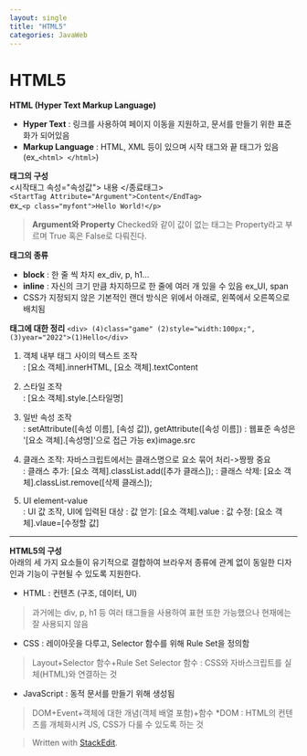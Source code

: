 ```yaml
---
layout: single
title: "HTML5"
categories: JavaWeb
---
```


# HTML5

**HTML (Hyper Text Markup Language)**
- **Hyper Text** : 링크를 사용하여 페이지 이동을 지원하고, 문서를 만들기 위한 표준화가 되어있음
- **Markup Language** : HTML, XML 등이 있으며 시작 태그와 끝 태그가 있음 (ex_``<html> </html>``)

**태그의 구성**
<br>
<시작태그 속성="속성값"> 내용 </종료태그>
<br>
``<StartTag Attribute="Argument">Content</EndTag>``
<br>
ex_``<p class="myfont">Hello World!</p>``
>**Argument와 Property**
>Checked와 같이 값이 없는 태그는 Property라고 부르며 True 혹은 False로 다뤄진다.

**태그의 종류**
- **block** : 한 줄 씩 차지  ex_div, p, h1...
- **inline** : 자신의 크기 만큼 차지하므로 한 줄에 여러 개 있을 수 있음 ex_UI, span
- CSS가 지정되지 않은 기본적인 랜더 방식은 위에서 아래로, 왼쪽에서 오른쪽으로 배치됨

**태그에 대한 정리**
```<div> (4)class="game" (2)style="width:100px;", (3)year="2022">(1)Hello</div>```

1. 객체 내부 태그 사이의 텍스트 조작 <br>
: [요소 객체].innerHTML, [요소 객체].textContent

3. 스타일 조작 <br>
: [요소 객체].style.[스타일명]

4. 일반 속성 조작 <br>
: setAttribute([속성 이름], [속성 값]), getAttribute([속성 이름])
: 웹표준 속성은 '[요소 객체].[속성명]'으로 접근 가능 ex)image.src

5. 클래스 조작: 자바스크립트에서는 클래스명으로 요소 묶어 처리->짱짱 중요 <br>
: 클래스 추가: [요소 객체].classList.add([추가 클래스]);
: 클래스 삭제: [요소 객체].classList.remove([삭제 클래스]);

6. UI element-value <br>
: UI 값 조작, UI에 입력된 대상
: 값 얻기: [요소 객체].value
: 값 수정: [요소 객체].vlaue=[수정할 값]
<hr>

**HTML5의 구성**
<br>
아래의 세 가지 요소들이 유기적으로 결합하여 브라우저 종류에 관계 없이 동일한 디자인과 기능이 구현될 수 있도록 지원한다.
- HTML : 컨텐츠 (구조, 데이터, UI)
>과거에는 div, p, h1 등 여러 태그들을 사용하여 표현 또한 가능했으나 현재에는 잘 사용되지 않음
- CSS : 레이아웃을 다루고, Selector 함수를 위해 Rule Set을 정의함
>Layout+Selector 함수+Rule Set
>Selector 함수 : CSS와 자바스크립트를 실체(HTML)와 연결하는 것
- JavaScript : 동적 문서를 만들기 위해 생성됨
>DOM+Event+객체에 대한 개념(객체 배열 포함)+함수
>*DOM : HTML의 컨텐츠를 개체화시켜 JS, CSS가 다룰 수 있도록 하는 것

> Written with [StackEdit](https://stackedit.io/).
